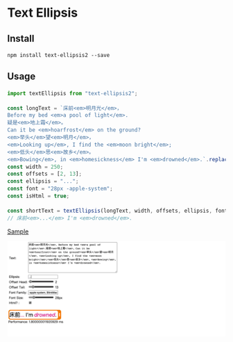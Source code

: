 # Text Ellipsis

## Install

```shell
npm install text-ellipsis2 --save
```

## Usage

```typescript
import textEllipsis from "text-ellipsis2";

const longText = `床前<em>明月光</em>，
Before my bed <em>a pool of light</em>.
疑是<em>地上霜</em>。
Can it be <em>hoarfrost</em> on the ground?
<em>举头</em>望<em>明月</em>，
<em>Looking up</em>, I find the <em>moon bright</em>;
<em>低头</em>思<em>故乡</em>。
<em>Bowing</em>, in <em>homesickness</em> I'm <em>drowned</em>.`.replace(/\n\s*/g,"");
const width = 250;
const offsets = [2, 13];
const ellipsis = "...";
const font = "28px -apple-system";
const isHtml = true;

const shortText = textEllipsis(longText, width, offsets, ellipsis, font, isHtml);
// 床前<em>...</em> I'm <em>drowned</em>.
```

[Sample](./sample/index.html)

![sample](./sample/sample.gif)
